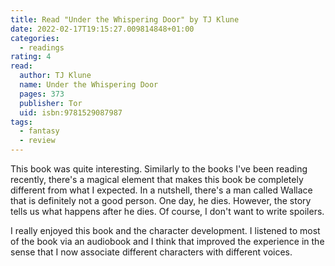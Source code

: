 ```yaml
---
title: Read "Under the Whispering Door" by TJ Klune
date: 2022-02-17T19:15:27.009814848+01:00
categories:
  - readings
rating: 4
read:
  author: TJ Klune
  name: Under the Whispering Door
  pages: 373
  publisher: Tor
  uid: isbn:9781529087987
tags:
  - fantasy
  - review
---
```


This book was quite interesting. Similarly to the books I've been reading recently, there's a magical element that makes this book be completely different from what I expected. In a nutshell, there's a man called Wallace that is definitely not a good person. One day, he dies. However, the story tells us what happens after he dies. Of course, I don't want to write spoilers.

I really enjoyed this book and the character development. I listened to most of the book via an audiobook and I think that improved the experience in the sense that I now associate different characters with different voices.
